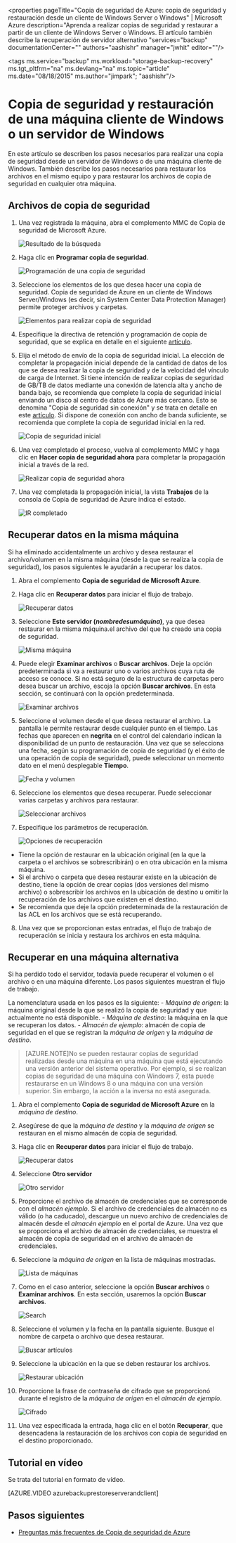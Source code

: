 <properties pageTitle="Copia de seguridad de Azure: copia de seguridad y restauración desde un cliente de Windows Server o Windows" | Microsoft Azure description="Aprenda a realizar copias de seguridad y restaurar a partir de un cliente de Windows Server o Windows. El artículo también describe la recuperación de servidor alternativo "services="backup" documentationCenter="" authors="aashishr" manager="jwhit" editor=""/>

<tags ms.service="backup" ms.workload="storage-backup-recovery" ms.tgt_pltfrm="na" ms.devlang="na" ms.topic="article" ms.date="08/18/2015" ms.author="jimpark"; "aashishr"/>

# Copia de seguridad y restauración de una máquina cliente de Windows o un servidor de Windows
En este artículo se describen los pasos necesarios para realizar una copia de seguridad desde un servidor de Windows o de una máquina cliente de Windows. También describe los pasos necesarios para restaurar los archivos en el mismo equipo y para restaurar los archivos de copia de seguridad en cualquier otra máquina.

## Archivos de copia de seguridad

1. Una vez registrada la máquina, abra el complemento MMC de Copia de seguridad de Microsoft Azure.

    ![Resultado de la búsqueda](./media/backup-azure-backup-and-recover/result.png)

2. Haga clic en **Programar copia de seguridad**.

    ![Programación de una copia de seguridad](./media/backup-azure-backup-and-recover/schedulebackup.png)

3. Seleccione los elementos de los que desea hacer una copia de seguridad. Copia de seguridad de Azure en un cliente de Windows Server/Windows (es decir, sin System Center Data Protection Manager) permite proteger archivos y carpetas.

    ![Elementos para realizar copia de seguridad](./media/backup-azure-backup-and-recover/items.png)

4. Especifique la directiva de retención y programación de copia de seguridad, que se explica en detalle en el siguiente [artículo](backup-azure-backup-cloud-as-tape.md).

5. Elija el método de envío de la copia de seguridad inicial. La elección de completar la propagación inicial depende de la cantidad de datos de los que se desea realizar la copia de seguridad y de la velocidad del vínculo de carga de Internet. Si tiene intención de realizar copias de seguridad de GB/TB de datos mediante una conexión de latencia alta y ancho de banda bajo, se recomienda que complete la copia de seguridad inicial enviando un disco al centro de datos de Azure más cercano. Esto se denomina "Copia de seguridad sin conexión" y se trata en detalle en este [artículo](backup-azure-backup-import-export.md). Si dispone de conexión con ancho de banda suficiente, se recomienda que complete la copia de seguridad inicial en la red.

    ![Copia de seguridad inicial](./media/backup-azure-backup-and-recover/initialbackup.png)

6. Una vez completado el proceso, vuelva al complemento MMC y haga clic en **Hacer copia de seguridad ahora** para completar la propagación inicial a través de la red.

    ![Realizar copia de seguridad ahora](./media/backup-azure-backup-and-recover/backupnow.png)

7. Una vez completada la propagación inicial, la vista **Trabajos** de la consola de Copia de seguridad de Azure indica el estado.

    ![IR completado](./media/backup-azure-backup-and-recover/ircomplete.png)

## Recuperar datos en la misma máquina
Si ha eliminado accidentalmente un archivo y desea restaurar el archivo/volumen en la misma máquina (desde la que se realiza la copia de seguridad), los pasos siguientes le ayudarán a recuperar los datos.

1. Abra el complemento **Copia de seguridad de Microsoft Azure**.

2. Haga clic en **Recuperar datos** para iniciar el flujo de trabajo.

    ![Recuperar datos](./media/backup-azure-backup-and-recover/recover.png)

3. Seleccione **Este servidor (*nombredesumáquina*)**, ya que desea restaurar en la misma máquina.el archivo del que ha creado una copia de seguridad.

    ![Misma máquina](./media/backup-azure-backup-and-recover/samemachine.png)

4. Puede elegir **Examinar archivos** o **Buscar archivos**. Deje la opción predeterminada si va a restaurar uno o varios archivos cuya ruta de acceso se conoce. Si no está seguro de la estructura de carpetas pero desea buscar un archivo, escoja la opción **Buscar archivos**. En esta sección, se continuará con la opción predeterminada.

    ![Examinar archivos](./media/backup-azure-backup-and-recover/browseandsearch.png)

5. Seleccione el volumen desde el que desea restaurar el archivo. La pantalla le permite restaurar desde cualquier punto en el tiempo. Las fechas que aparecen en **negrita** en el control del calendario indican la disponibilidad de un punto de restauración. Una vez que se selecciona una fecha, según su programación de copia de seguridad (y el éxito de una operación de copia de seguridad), puede seleccionar un momento dato en el menú desplegable **Tiempo**.

    ![Fecha y volumen](./media/backup-azure-backup-and-recover/volanddate.png)

6. Seleccione los elementos que desea recuperar. Puede seleccionar varias carpetas y archivos para restaurar.

    ![Seleccionar archivos](./media/backup-azure-backup-and-recover/selectfiles.png)

7. Especifique los parámetros de recuperación.

    ![Opciones de recuperación](./media/backup-azure-backup-and-recover/recoveroptions.png)

  - Tiene la opción de restaurar en la ubicación original (en la que la carpeta o el archivos se sobrescribirán) o en otra ubicación en la misma máquina.
  - Si el archivo o carpeta que desea restaurar existe en la ubicación de destino, tiene la opción de crear copias (dos versiones del mismo archivo) o sobrescribir los archivos en la ubicación de destino u omitir la recuperación de los archivos que existen en el destino.
  - Se recomienda que deje la opción predeterminada de la restauración de las ACL en los archivos que se está recuperando.

8. Una vez que se proporcionan estas entradas, el flujo de trabajo de recuperación se inicia y restaura los archivos en esta máquina.

## Recuperar en una máquina alternativa
Si ha perdido todo el servidor, todavía puede recuperar el volumen o el archivo o en una máquina diferente. Los pasos siguientes muestran el flujo de trabajo.

La nomenclatura usada en los pasos es la siguiente: - *Máquina de origen*: la máquina original desde la que se realizó la copia de seguridad y que actualmente no está disponible. - *Máquina de destino*: la máquina en la que se recuperan los datos. - *Almacén de ejemplo*: almacén de copia de seguridad en el que se registran la *máquina de origen* y la *máquina de destino*. <br/>

> [AZURE.NOTE]No se pueden restaurar copias de seguridad realizadas desde una máquina en una máquina que está ejecutando una versión anterior del sistema operativo. Por ejemplo, si se realizan copias de seguridad de una máquina con Windows 7, esta puede restaurarse en un Windows 8 o una máquina con una versión superior. Sin embargo, la acción a la inversa no está asegurada.

1. Abra el complemento **Copia de seguridad de Microsoft Azure** en la *máquina de destino*.

2. Asegúrese de que la *máquina de destino* y la *máquina de origen* se restauran en el mismo almacén de copia de seguridad.

3. Haga clic en **Recuperar datos** para iniciar el flujo de trabajo.

    ![Recuperar datos](./media/backup-azure-backup-and-recover/recover.png)

4. Seleccione **Otro servidor**

    ![Otro servidor](./media/backup-azure-backup-and-recover/anotherserver.png)

5. Proporcione el archivo de almacén de credenciales que se corresponde con el *almacén ejemplo*. Si el archivo de credenciales de almacén no es válido (o ha caducado), descargue un nuevo archivo de credenciales de almacén desde el *almacén ejemplo* en el portal de Azure. Una vez que se proporciona el archivo de almacén de credenciales, se muestra el almacén de copia de seguridad en el archivo de almacén de credenciales.

6. Seleccione la *máquina de origen* en la lista de máquinas mostradas.

    ![Lista de máquinas](./media/backup-azure-backup-and-recover/machinelist.png)

7. Como en el caso anterior, seleccione la opción **Buscar archivos** o **Examinar archivos**. En esta sección, usaremos la opción **Buscar archivos**.

    ![Search](./media/backup-azure-backup-and-recover/search.png)

8. Seleccione el volumen y la fecha en la pantalla siguiente. Busque el nombre de carpeta o archivo que desea restaurar.

    ![Buscar artículos](./media/backup-azure-backup-and-recover/searchitems.png)

9. Seleccione la ubicación en la que se deben restaurar los archivos.

    ![Restaurar ubicación](./media/backup-azure-backup-and-recover/restorelocation.png)

10. Proporcione la frase de contraseña de cifrado que se proporcionó durante el registro de la *máquina de origen* en el *almacén de ejemplo*.

    ![Cifrado](./media/backup-azure-backup-and-recover/encryption.png)

11. Una vez especificada la entrada, haga clic en el botón **Recuperar**, que desencadena la restauración de los archivos con copia de seguridad en el destino proporcionado.

## Tutorial en vídeo

Se trata del tutorial en formato de vídeo.

[AZURE.VIDEO azurebackuprestoreserverandclient]

## Pasos siguientes
- [Preguntas más frecuentes de Copia de seguridad de Azure](backup-azure-backup-faq.md)

<!---HONumber=August15_HO8-->
